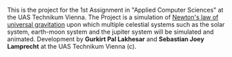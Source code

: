 This is the project for the 1st Assignment in "Applied Computer Sciences" at the UAS Technikum Vienna.
The Project is a simulation of [Newton's law of universal gravitation](https://en.wikipedia.org/wiki/Newton%27s_law_of_universal_gravitation) upon which multiple celestial systems such as the solar system, earth-moon system and the jupiter system will be simulated and animated.
Development by __Gurkirt Pal Lakhesar__ and __Sebastian Joey Lamprecht__ at the UAS Technikum Vienna (c).